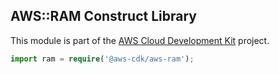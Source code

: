 ## AWS::RAM Construct Library

This module is part of the [AWS Cloud Development Kit](https://github.com/awslabs/aws-cdk) project.

```ts
import ram = require('@aws-cdk/aws-ram');
```
